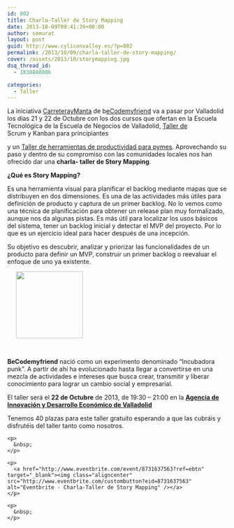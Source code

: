 ```yaml
---
id: 802
title: Charla-Taller de Story Mapping
date: 2013-10-09T09:41:39+00:00
author: semurat
layout: post
guid: http://www.cyliconvalley.es/?p=802
permalink: /2013/10/09/charla-taller-de-story-mapping/
cover: /assets/2013/10/storymapping.jpg
dsq_thread_id:
  - 1838880086

categories:
  - Taller
---
```

La iniciativa <a title="Carretera y manta" href="http://carreteraymanta.becodemyfriend.com/" target="_blank">CarreterayManta</a> de b<a title="beCodemyfriend" href="http://www.becodemyfriend.com/" target="_blank">eCodemyfriend</a> va a pasar por Valladolid los días 21 y 22 de Octubre con los dos cursos que ofertan en la Escuela Tecnológica de la Escuela de Negocios de Valladolid, <a title="Taller de Scrum y Kanban" href="http://kcy.me/sxqh" target="_blank">Taller de<br /> </a> Scrum y Kanban para principiantes

y un <a title="Taller de herramientas de productividad para pymes" href="http://kcy.me/sxta" target="_blank">Taller de herramientas de productividad para pymes</a>. Aprovechando su paso y dentro de su compromiso con las comunidades locales nos han ofrecido dar una **charla- taller de Story Mapping**.

**¿Qué es Story Mapping?**

Es una herramienta visual para planificar el backlog mediante mapas que se distribuyen en dos dimensiones. Es una de las actividades más útiles para definición de producto y captura de un primer backlog. No lo vemos como una técnica de planificación para obtener un release plan muy formalizado, aunque nos da algunas pistas. Es más útil para localizar los usos básicos del sistema, tener un backlog inicial y detectar el MVP del proyecto. Por lo que es un ejercicio ideal para hacer después de una incepción.

Su objetivo es descubrir, analizar y priorizar las funcionalidades de un producto para definir un MVP, construir un primer backlog o reevaluar el enfoque de uno ya existente.

<img class="alignleft" style="margin-left: 20px; margin-right: 20px;" title="beCodemyfriend" src="http://carreteraymanta.becodemyfriend.com/style/images/logo.png" alt="" width="153" height="153" />

&nbsp;

**BeCodemyfriend** nació como un experimento denominado &#8220;Incubadora punk&#8221;. A partir de ahí ha evolucionado hasta llegar a convertirse en una mezcla de actividades e intereses que busca crear, transmitir y liberar conocimiento para lograr un cambio social y empresarial.

<div>
</div>

<div>
</div>

<div>
</div>

<div>
</div>

<div>
</div>

<div>
</div>

<div>
</div>

<div>
</div>

<div>
  <div>
    El taller será el <strong>22 de Octubre</strong> de 2013, de 19:30 – 21:00 en la <a href="http://www.valladolidadelante.es/lang/agencia/?refbol=agencia&refsec=agencia_donde-estamos"><strong>Agencia de Innovación y Desarrollo Económico de Valladolid</strong></a>
  </div>
  
  <div>
    <p>
      Tenemos 40 plazas para este taller gratuito esperando a que las cubráis y disfrutéis del taller tanto como nosotros.
    </p>
    
    <p>
      &nbsp;
    </p>
    
    <p>
      <a href="http://www.eventbrite.com/event/8731637563?ref=ebtn" target="_blank"><img class="aligncenter" src="http://www.eventbrite.com/custombutton?eid=8731637563" alt="Eventbrite - Charla-Taller de Story Mapping" /></a>
    </p>
    
    <p>
      &nbsp;
    </p>
  </div>
</div>